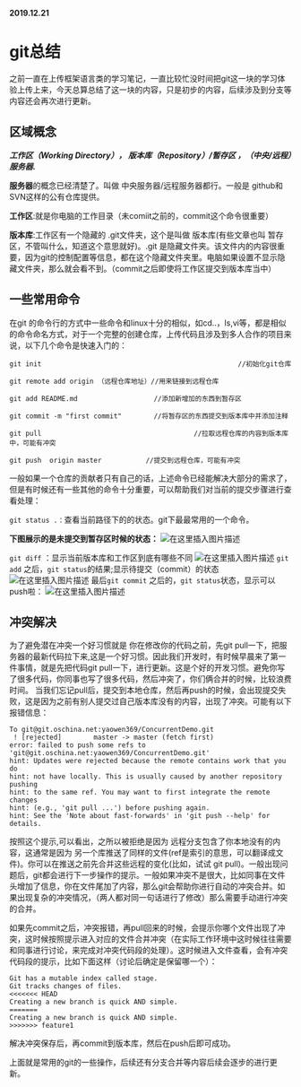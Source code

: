 
**2019.12.21**

# git总结
之前一直在上传框架语言类的学习笔记，一直比较忙没时间把git这一块的学习体验上传上来，今天总算总结了这一块的内容，只是初步的内容，后续涉及到分支等内容还会再次进行更新。
## 区域概念
***工作区（Working Directory）， 版本库（Repository）/暂存区 ，（中央/远程）服务器.***

**服务器**的概念已经清楚了。叫做 中央服务器/远程服务器都行。一般是 github和SVN这样的公有仓库提供。

**工作区**:就是你电脑的工作目录（未comiit之前的，commit这个命令很重要）

**版本库**:工作区有一个隐藏的 .git文件夹，这个是叫做 版本库(有些文章也叫 暂存区，不管叫什么，知道这个意思就好)。.git 是隐藏文件夹。该文件内的内容很重要，因为git的控制配置等信息，都在这个隐藏文件夹里。电脑如果设置不显示隐藏文件夹，那么就会看不到。（commit之后即使将工作区提交到版本库当中）

## 一些常用命令
在git 的命令行的方式中一些命令和linux十分的相似，如cd..，ls,vi等，都是相似的命令命名方式，对于一个完整的创建仓库，上传代码且涉及到多人合作的项目来说，以下几个命令是快速入门的：

```
git init                                                 //初始化git仓库
```

```
git remote add origin （远程仓库地址）//用来链接到远程仓库
```

```
git add README.md                   //添加新增加的东西到暂存区
```

```
git commit -m "first commit"        //将暂存区的东西提交到版本库中并添加注释
```

```
git pull                                      //拉取远程仓库的内容到版本库中，可能有冲突
```

```
git push  origin master           //提交到远程仓库，可能有冲突
```

一般如果一个仓库的贡献者只有自己的话，上述命令已经能解决大部分的需求了，但是有时候还有一些其他的命令十分重要，可以帮助我们对当前的提交步骤进行查看处理：

`git status .：`查看当前路径下的的状态。git下最最常用的一个命令。


**下图展示的是未提交到暂存区时候的状态：**
![在这里插入图片描述](https://img-blog.csdnimg.cn/20191220162818505.png?x-oss-process=image/watermark,type_ZmFuZ3poZW5naGVpdGk,shadow_10,text_aHR0cHM6Ly9ibG9nLmNzZG4ubmV0L3FxXzQwODQzNjM5,size_16,color_FFFFFF,t_70)

`git diff` ：显示当前版本库和工作区到底有哪些不同
![在这里插入图片描述](https://img-blog.csdnimg.cn/20191220162957526.png?x-oss-process=image/watermark,type_ZmFuZ3poZW5naGVpdGk,shadow_10,text_aHR0cHM6Ly9ibG9nLmNzZG4ubmV0L3FxXzQwODQzNjM5,size_16,color_FFFFFF,t_70)
`git add` 之后，`git status`的结果;显示待提交（commit）的状态
![在这里插入图片描述](https://img-blog.csdnimg.cn/20191220163041663.png?x-oss-process=image/watermark,type_ZmFuZ3poZW5naGVpdGk,shadow_10,text_aHR0cHM6Ly9ibG9nLmNzZG4ubmV0L3FxXzQwODQzNjM5,size_16,color_FFFFFF,t_70)
最后`git commit` 之后的，`git status`状态，显示可以push啦：
![在这里插入图片描述](https://img-blog.csdnimg.cn/20191220163348154.png?x-oss-process=image/watermark,type_ZmFuZ3poZW5naGVpdGk,shadow_10,text_aHR0cHM6Ly9ibG9nLmNzZG4ubmV0L3FxXzQwODQzNjM5,size_16,color_FFFFFF,t_70)
## 冲突解决
为了避免潜在冲突一个好习惯就是 你在修改你的代码之前，先git pull一下，把服务器的最新代码拉下来,这是一个好习惯。因此我们开发时，有时候早晨来了第一件事情，就是先把代码git pull一下，进行更新。这是个好的开发习惯。避免你写了很多代码，你同事也写了很多代码，然后冲突了，你们俩合并的时候，比较浪费时间。
当我们忘记pull后，提交到本地仓库，然后再push的时候，会出现提交失败，这是因为之前有别人提交过自己版本库没有的内容，出现了冲突。可能有以下报错信息：

```
To git@git.oschina.net:yaowen369/ConcurrentDemo.git
 ! [rejected]        master -> master (fetch first)
error: failed to push some refs to 'git@git.oschina.net:yaowen369/ConcurrentDemo.git'
hint: Updates were rejected because the remote contains work that you do
hint: not have locally. This is usually caused by another repository pushing
hint: to the same ref. You may want to first integrate the remote changes
hint: (e.g., 'git pull ...') before pushing again.
hint: See the 'Note about fast-forwards' in 'git push --help' for details.
```
按照这个提示,可以看出，之所以被拒绝是因为 远程分支包含了你本地没有的内容，这通常是因为 另一个库推送了同样的文件(ref是索引的意思，可以翻译成文件)。你可以在推送之前先合并这些远程的变化(比如，试试 git pull)。一般出现问题后，git都会进行下一步操作的提示。一般如果冲突不是很大，比如同事在文件头增加了信息，你在文件尾加了内容，那么git会帮助你进行自动的冲突合并。如果出现复杂的冲突情况，（两人都对同一句话进行了修改）那么需要手动进行冲突的合并。

如果先commit之后，冲突报错，再pull回来的时候，会提示你哪个文件出现了冲突，这时候按照提示进入对应的文件合并冲突（在实际工作环境中这时候往往需要和同事进行讨论，来完成对冲突代码段的处理）。这时候进入文件查看，会有冲突代码段的提示，比如下面这样（讨论后确定是保留哪一个）：

```
Git has a mutable index called stage.
Git tracks changes of files.
<<<<<<< HEAD
Creating a new branch is quick AND simple.
=======
Creating a new branch is quick AND simple.
>>>>>>> feature1
```
解决冲突保存后，再commit到版本库，然后在push后即可成功。

上面就是常用的git的一些操作，后续还有分支合并等内容后续会逐步的进行更新。
